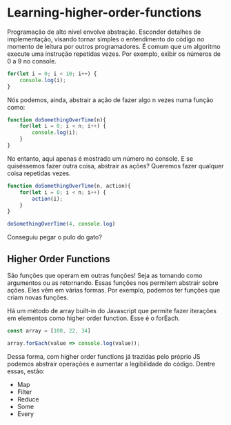 # Learning-higher-order-functions
Programação de alto nível envolve abstração. Esconder detalhes de implementação, visando tornar simples o entendimento do código no momento de leitura por outros programadores.
É comum que um algoritmo execute uma instrução repetidas vezes. Por exemplo, exibir os números de 0 a 9 no console.

```javascript
for(let i = 0; i < 10; i++) {
    console.log(i);
}
```

Nós podemos, ainda, abstrair a ação de fazer algo n vezes numa função como:

```javascript
function doSomethingOverTime(n){
    for(let i = 0; i < n; i++) {
        console.log(i);
    }
}
```

No entanto, aqui apenas é mostrado um número no console. E se quiséssemos fazer outra coisa, abstrair as ações? Queremos fazer qualquer coisa repetidas vezes.

```javascript
function doSomethingOverTime(n, action){
    for(let i = 0; i < n; i++) {
        action(i);
    }
}

doSomethingOverTime(4, console.log)
```

Conseguiu pegar o pulo do gato?

## Higher Order Functions
São funções que operam em outras funções! Seja as tomando como argumentos ou as retornando. Essas funções nos permitem abstrair sobre ações. Eles vêm em várias formas. Por exemplo, podemos ter funções que criam novas funções.

Há um método de array built-in do Javascript que permite fazer iterações em elementos como higher order function. Esse é o forEach.

```javascript
const array = [100, 22, 34]

array.forEach(value => console.log(value));
```

Dessa forma, com higher order functions já trazidas pelo próprio JS podemos abstrair operações e aumentar a legibilidade do código. Dentre essas, estão:
- Map
- Filter
- Reduce
- Some
- Every